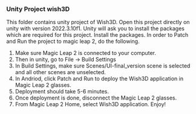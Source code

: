 ### Unity Project wish3D
This folder contains unity project of Wish3D. Open this project directly on unity with version 2022.3.10f1. Unity will ask you to install the packages which are required for this project. Install the packages. In order to Patch and Run the project to magic leap 2, do the following.


1. Make sure Magic Leap 2 is connected to your computer.
2. Then in unity, go to File -> Build Settings
3. In Build Settings, make sure Scenes/UI-final_version scene is selected and all other scenes are unselected. 
4. In Andriod, click Patch and Run to deploy the Wish3D application in Magic Leap 2 glasses. 
5. Deployment should take 5-6 minutes. 
6. Once deployment is done, disconnect the Magic Leap 2 glasses.
7. From Magic Leap 2 Home, select Wish3D application. Enjoy!